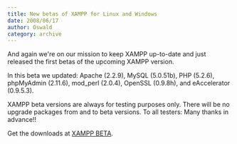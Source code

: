 ```yaml
---
title: New betas of XAMPP for Linux and Windows
date: 2008/06/17
author: Oswald
category: archive
---
```


And again we're on our mission to keep XAMPP up-to-date and just released the first betas of the upcoming XAMPP version.

In this beta we updated: Apache (2.2.9), MySQL (5.0.51b), PHP (5.2.6), phpMyAdmin (2.11.6), mod_perl (2.0.4), OpenSSL (0.9.8h), and eAccelerator (0.9.5.3). 

XAMPP beta versions are always for testing purposes only. There will be no upgrade packages from and to beta versions. To all testers: Many thanks in advance!!

Get the downloads at [XAMPP BETA](http://www.apachefriends.org/en/xampp-beta.html).
